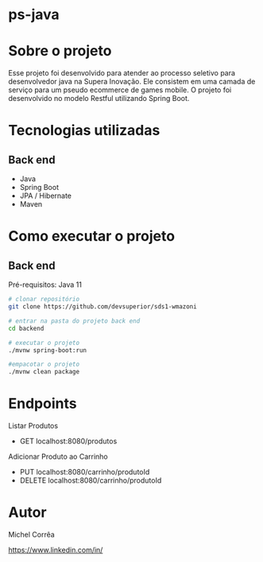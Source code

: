 # ps-java

# Sobre o projeto
Esse projeto foi desenvolvido para atender ao processo seletivo para desenvolvedor java na Supera Inovação. Ele consistem em uma camada de serviço para um pseudo ecommerce de games mobile.
O projeto foi desenvolvido no modelo Restful utilizando Spring Boot.

# Tecnologias utilizadas
## Back end
- Java
- Spring Boot
- JPA / Hibernate
- Maven

# Como executar o projeto

## Back end
Pré-requisitos: Java 11

```bash
# clonar repositório
git clone https://github.com/devsuperior/sds1-wmazoni

# entrar na pasta do projeto back end
cd backend

# executar o projeto
./mvnw spring-boot:run

#empacotar o projeto
./mvnw clean package
```
# Endpoints
Listar Produtos
- GET localhost:8080/produtos

Adicionar Produto ao Carrinho
- PUT localhost:8080/carrinho/produtoId
- DELETE localhost:8080/carrinho/produtoId

# Autor

Michel Corrêa

https://www.linkedin.com/in/
